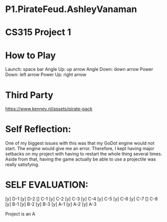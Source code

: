 # P1.PirateFeud.AshleyVanaman
# CS315 Project 1

# How to Play
  Launch: space bar
  Angle Up: up arrow
  Angle Down: down arrow
  Power Down: left arrow
  Power Up: right arrow
  
# Third Party
https://www.kenney.nl/assets/pirate-pack
  
# Self Reflection: 
One of my biggest issues with this was that my GoDot engine would not start. The engine would give me an error. Therefore, I kept having major setbacks on my project with having to restart the whole thing several times. Aside from that, having the game actually be able to use a projectile was really satisfying. 

# SELF EVALUATION:
[y] D-1
[y] D-2
[] C-1
[y] C-2 
[y] C-3 
[y] C-4 
[y] C-5 
[y] C-6 
[y] C-7 
[] C-8 
[y] B-1 
[y] B-2 
[y] B-3 
[y] A-1 
[y] A-2 
[y] A-3 

Project is an A

